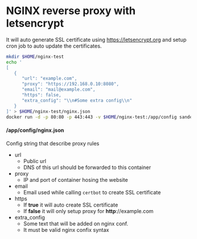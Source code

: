 # NGINX reverse proxy with letsencrypt
It will auto generate SSL certificate using https://letsencrypt.org and setup cron job to auto update the certificates.

```bash
mkdir $HOME/nginx-test
echo '
[
   {
      "url": "example.com",
      "proxy": "https://192.168.0.10:8080",
      "email": "mail@example.com",
      "https": false,
      "extra_config": "\\n#Some extra config\\n"
   }
]' > $HOME/nginx-test/nginx.json
docker run -d -p 80:80 -p 443:443 -v $HOME/nginx-test:/app/config sandeshshrestha/nginx-letsencrypt
```

#### /app/config/nginx.json
Config string that describe proxy rules
 - url
   - Public url
   - DNS of this url should be forwarded to this container
 - proxy
   - IP and port of container hosing the website
 - email
   - Email used while calling `certbot` to create SSL certificate
 - https
   - If **true** it will auto create SSL certificate
   - If **false** it will only setup proxy for **http**://example.com
 - extra_config
   - Some text that will be added on nginx conf.
   - It must be valid nginx confix syntax



